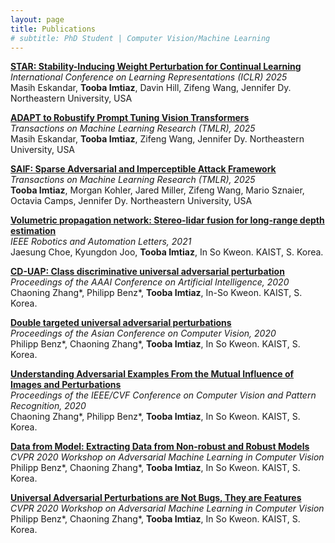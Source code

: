 ```yaml
---
layout: page
title: Publications
# subtitle: PhD Student | Computer Vision/Machine Learning
---
```

[**STAR: Stability-Inducing Weight Perturbation for Continual Learning**](https://openreview.net/forum?id=6N5OM5Duuj)\
*International Conference on Learning Representations (ICLR) 2025*\
Masih Eskandar, **Tooba Imtiaz**, Davin Hill, Zifeng Wang, Jennifer Dy. Northeastern University, USA

[**ADAPT to Robustify Prompt Tuning Vision Transformers**](https://arxiv.org/abs/2403.13196)\
*Transactions on Machine Learning Research (TMLR), 2025*\
Masih Eskandar, **Tooba Imtiaz**, Zifeng Wang, Jennifer Dy. Northeastern University, USA

[**SAIF: Sparse Adversarial and Imperceptible Attack Framework**](https://arxiv.org/abs/2212.07495)\
*Transactions on Machine Learning Research (TMLR), 2025*\
**Tooba Imtiaz**, Morgan Kohler, Jared Miller, Zifeng Wang, Mario Sznaier, Octavia Camps, Jennifer Dy. Northeastern University, USA

[**Volumetric propagation network: Stereo-lidar fusion for long-range depth estimation**](https://arxiv.org/pdf/2103.12964)\
*IEEE Robotics and Automation Letters, 2021*\
Jaesung Choe, Kyungdon Joo, **Tooba Imtiaz**, In So Kweon. KAIST, S. Korea.

[**CD-UAP: Class discriminative universal adversarial perturbation**](https://ojs.aaai.org/index.php/AAAI/article/download/6154/6010)\
*Proceedings of the AAAI Conference on Artificial Intelligence, 2020*\
Chaoning Zhang*, Philipp Benz*, **Tooba Imtiaz**, In-So Kweon. KAIST, S. Korea.

[**Double targeted universal adversarial perturbations**](https://openaccess.thecvf.com/content/ACCV2020/papers/Benz_Double_Targeted_Universal_Adversarial_Perturbations_ACCV_2020_paper.pdf)\
*Proceedings of the Asian Conference on Computer Vision, 2020*\
Philipp Benz*, Chaoning Zhang*, **Tooba Imtiaz**, In So Kweon. KAIST, S. Korea.

[**Understanding Adversarial Examples From the Mutual Influence of Images and Perturbations**](http://openaccess.thecvf.com/content_CVPR_2020/papers/Zhang_Understanding_Adversarial_Examples_From_the_Mutual_Influence_of_Images_and_CVPR_2020_paper.pdf)\
*Proceedings of the IEEE/CVF Conference on Computer Vision and Pattern Recognition, 2020*\
Chaoning Zhang*, Philipp Benz*, **Tooba Imtiaz**, In So Kweon. KAIST, S. Korea.

[**Data from Model: Extracting Data from Non-robust and Robust Models**](https://adv-workshop-2020.github.io/short_papers/45.pdf)\
*CVPR 2020 Workshop on Adversarial Machine Learning in Computer Vision*\
Philipp Benz*, Chaoning Zhang*, **Tooba Imtiaz**, In So Kweon. KAIST, S. Korea.

[**Universal Adversarial Perturbations are Not Bugs, They are Features**](https://adv-workshop-2020.github.io/short_papers/46.pdf)\
*CVPR 2020 Workshop on Adversarial Machine Learning in Computer Vision*\
Philipp Benz*, Chaoning Zhang*, **Tooba Imtiaz**, In So Kweon. KAIST, S. Korea.